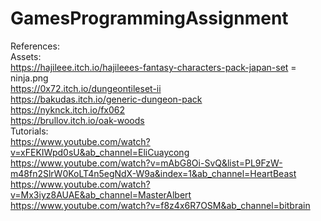 # GamesProgrammingAssignment

References:  
Assets:  
https://hajileee.itch.io/hajileees-fantasy-characters-pack-japan-set = ninja.png  
https://0x72.itch.io/dungeontileset-ii  
https://bakudas.itch.io/generic-dungeon-pack  
https://nyknck.itch.io/fx062  
https://brullov.itch.io/oak-woods  
Tutorials:  
https://www.youtube.com/watch?v=xFEKIWpd0sU&ab_channel=EliCuaycong  
https://www.youtube.com/watch?v=mAbG8Oi-SvQ&list=PL9FzW-m48fn2SlrW0KoLT4n5egNdX-W9a&index=1&ab_channel=HeartBeast  
https://www.youtube.com/watch?v=Mx3iyz8AUAE&ab_channel=MasterAlbert  
https://www.youtube.com/watch?v=f8z4x6R7OSM&ab_channel=bitbrain  

